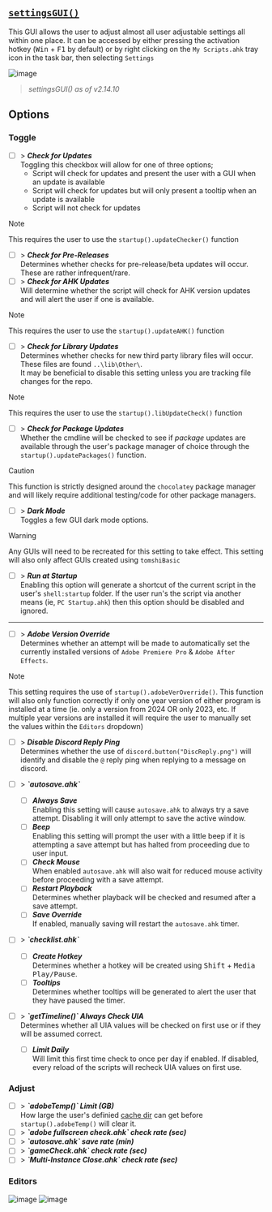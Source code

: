 ## <u>`settingsGUI()`</u>
This GUI allows the user to adjust almost all user adjustable settings all within one place. It can be accessed by either pressing the activation hotkey (<kbd>Win</kbd> + <kbd>F1</kbd> by default) or by right clicking on the `My Scripts.ahk` tray icon in the task bar, then selecting `Settings`

![image](https://github.com/user-attachments/assets/721c92da-433b-4f94-b8b2-f04d2f6998cc)

> *settingsGUI() as of v2.14.10*

## Options

### Toggle
- [ ] \> ***Check for Updates***  
Toggling this checkbox will allow for one of three options;
    - Script will check for updates and present the user with a GUI when an update is available
    - Script will check for updates but will only present a tooltip when an update is available
    - Script will not check for updates
> [!Note]
> This requires the user to use the `startup().updateChecker()` function
- [ ] \> ***Check for Pre-Releases***  
Determines whether checks for pre-release/beta updates will occur. These are rather infrequent/rare.
- [ ] \> ***Check for AHK Updates***  
Will determine whether the script will check for AHK version updates and will alert the user if one is available.
> [!Note]
> This requires the user to use the `startup().updateAHK()` function
- [ ] \> ***Check for Library Updates***  
Determines whether checks for new third party library files will occur. These files are found `..\lib\Other\`.  
It may be beneficial to disable this setting unless you are tracking file changes for the repo.
> [!Note]
> This requires the user to use the `startup().libUpdateCheck()` function
- [ ] \> ***Check for Package Updates***  
Whether the cmdline will be checked to see if *package* updates are available through the user's package manager of choice through the `startup().updatePackages()` function.

> [!Caution]
> This function is strictly designed around the `chocolatey` package manager and will likely require additional testing/code for other package managers.
- [ ] \> ***Dark Mode***  
Toggles a few GUI dark mode options.

> [!Warning]
> Any GUIs will need to be recreated for this setting to take effect. This setting will also only affect GUIs created using `tomshiBasic`
- [ ] \> ***Run at Startup***  
Enabling this option will generate a shortcut of the current script in the user's `shell:startup` folder. If the user run's the script via another means (ie, `PC Startup.ahk`) then this option should be disabled and ignored.
***

- [ ] \> ***Adobe Version Override***  
Determines whether an attempt will be made to automatically set the currently installed versions of `Adobe Premiere Pro` & `Adobe After Effects`.

> [!Note]
> This setting requires the use of `startup().adobeVerOverride()`. This function will also only function correctly if only one year version of either program is installed at a time (ie. only a version from 2024 OR only 2023, etc. If multiple year versions are installed it will require the user to manually set the values within the `Editors` dropdown)
- [ ] \> ***Disable Discord Reply Ping***  
Determines whether the use of `discord.button("DiscReply.png")` will identify and disable the `@` reply ping when replying to a message on discord.

- [ ] \> ***\`autosave.ahk\`***  
    - [ ] ***Always Save***  
    Enabling this setting will cause `autosave.ahk` to always try a save attempt. Disabling it will only attempt to save the active window.
    - [ ] ***Beep***  
    Enabling this setting will prompt the user with a little beep if it is attempting a save attempt but has halted from proceeding due to user input.
    - [ ] ***Check Mouse***  
    When enabled `autosave.ahk` will also wait for reduced mouse activity before proceeding with a save attempt.
    - [ ] ***Restart Playback***  
    Determines whether playback will be checked and resumed after a save attempt.
    - [ ] ***Save Override***  
    If enabled, manually saving will restart the `autosave.ahk` timer.

- [ ] \> ***\`checklist.ahk\`***  
    - [ ] ***Create Hotkey***  
    Determines whether a hotkey will be created using <kbd>Shift</kbd> + <kbd>Media Play/Pause</kbd>.
    - [ ] ***Tooltips***  
    Determines whether tooltips will be generated to alert the user that they have paused the timer.

- [ ] \> ***\`getTimeline()\` Always Check UIA***  
Determines whether all UIA values will be checked on first use or if they will be assumed correct.
    - [ ] ***Limit Daily***  
    Will limit this first time check to once per day if enabled. If disabled, every reload of the scripts will recheck UIA values on first use.

### Adjust
- [ ] \> ***\`adobeTemp()\` Limit (GB)***  
How large the user's definied [cache dir](https://github.com/Tomshiii/ahk/wiki/settingsGUI()#editors) can get before `startup().adobeTemp()` will clear it.
- [ ] \> ***\`adobe fullscreen check.ahk\` check rate (sec)***  
- [ ] \> ***\`autosave.ahk\` save rate (min)***  
- [ ] \> ***\`gameCheck.ahk\` check rate (sec)***  
- [ ] \> ***\`Multi-Instance Close.ahk\` check rate (sec)***  

### Editors
![image](https://github.com/user-attachments/assets/b6fb5bb3-1a2c-4206-b028-14ae8fb39799) ![image](https://github.com/user-attachments/assets/3841064e-fa6c-49b7-acd1-d57a2558641c)